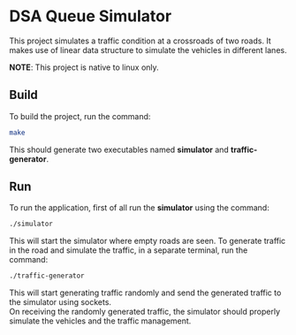 # DSA Queue Simulator

This project simulates a traffic condition at a crossroads of two roads. It makes use of linear data structure to simulate the vehicles in different lanes.

**NOTE**: This project is native to linux only.

## Build

To build the project, run the command:
```sh
make
```
This should generate two executables named **simulator** and **traffic-generator**.

## Run

To run the application, first of all run the **simulator** using the command:
```sh
./simulator
```
This will start the simulator where empty roads are seen. To generate traffic in the road and simulate the traffic, in a separate terminal, run the command:
```sh
./traffic-generator
```
This will start generating traffic randomly and send the generated traffic to the simulator using sockets.
\
On receiving the randomly generated traffic, the simulator should properly simulate the vehicles and the traffic management.
